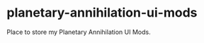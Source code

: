 planetary-annihilation-ui-mods
==============================

Place to store my Planetary Annihilation UI Mods.
